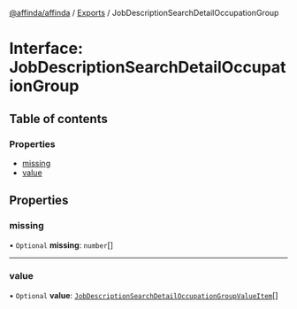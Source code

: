 [@affinda/affinda](../README.md) / [Exports](../modules.md) / JobDescriptionSearchDetailOccupationGroup

# Interface: JobDescriptionSearchDetailOccupationGroup

## Table of contents

### Properties

- [missing](JobDescriptionSearchDetailOccupationGroup.md#missing)
- [value](JobDescriptionSearchDetailOccupationGroup.md#value)

## Properties

### missing

• `Optional` **missing**: `number`[]

___

### value

• `Optional` **value**: [`JobDescriptionSearchDetailOccupationGroupValueItem`](../modules.md#jobdescriptionsearchdetailoccupationgroupvalueitem)[]
